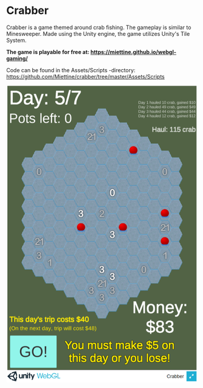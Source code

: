 # Crabber

Crabber is a game themed around crab fishing. The gameplay is similar to Minesweeper. Made using the Unity engine, the game utilizes Unity's Tile System.

**The game is playable for free at: https://miettine.github.io/webgl-gaming/** 

Code can be found in the Assets/Scripts -directory: https://github.com/Miettine/crabber/tree/master/Assets/Scripts

![Screenshot](https://github.com/Miettine/crabber/blob/master/crabber-screenshot.png)

